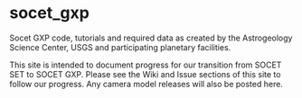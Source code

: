 # socet_gxp
Socet GXP code, tutorials and required data as created by the Astrogeology Science Center, USGS and participating planetary facilities.

This site is intended to document progress for our transition from SOCET SET to SOCET GXP. Please see the Wiki and Issue sections of this site to follow our progress. Any camera model releases will also be posted here.


